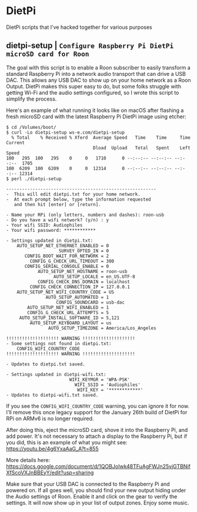 # DietPi
DietPi scripts that I've hacked together for various purposes

## dietpi-setup | `Configure Raspberry Pi DietPi microSD card for Roon`

The goal with this script is to enable a Roon subscriber to easily transform a standard Raspberry Pi into a network audio transport that can drive a USB DAC. This allows any USB DAC to show up on your home network as a Roon Output. DietPi makes this super easy to do, but some folks struggle with getting Wi-Fi and the audio settings configured, so I wrote this script to simplify the process.

Here's an example of what running it looks like on macOS after flashing a fresh microSD card with the latest Raspberry Pi DietPi image using etcher:

```
$ cd /Volumes/boot/
$ curl -Lo dietpi-setup ws-e.com/dietpi-setup
  % Total    % Received % Xferd  Average Speed   Time    Time     Time  Current
                                 Dload  Upload   Total   Spent    Left  Speed
100   295  100   295    0     0   1710      0 --:--:-- --:--:-- --:--:--  1705
100  6209  100  6209    0     0  12314      0 --:--:-- --:--:-- --:--:-- 12314
$ perl ./dietpi-setup

---------------------------------------------------------
-  This will edit dietpi.txt for your home network.
-  At each prompt below, type the information requested
   and then hit [enter] or [return].

- Name your RPi (only letters, numbers and dashes): roon-usb
- Do you have a wifi network? (y/n) : y
- Your wifi SSID: Audiophiles
- Your wifi password: ************

- Settings updated in dietpi.txt:
    AUTO_SETUP_NET_ETHERNET_ENABLED = 0
                    SURVEY_OPTED_IN = 0
       CONFIG_BOOT_WAIT_FOR_NETWORK = 2
         CONFIG_G_CHECK_URL_TIMEOUT = 300
       CONFIG_SERIAL_CONSOLE_ENABLE = 0
            AUTO_SETUP_NET_HOSTNAME = roon-usb
                  AUTO_SETUP_LOCALE = en_US.UTF-8
            CONFIG_CHECK_DNS_DOMAIN = localhost
         CONFIG_CHECK_CONNECTION_IP = 127.0.0.1
    AUTO_SETUP_NET_WIFI_COUNTRY_CODE = US
               AUTO_SETUP_AUTOMATED = 1
                   CONFIG_SOUNDCARD = usb-dac
        AUTO_SETUP_NET_WIFI_ENABLED = 1
        CONFIG_G_CHECK_URL_ATTEMPTS = 5
     AUTO_SETUP_INSTALL_SOFTWARE_ID = 5,121
         AUTO_SETUP_KEYBOARD_LAYOUT = us
                AUTO_SETUP_TIMEZONE = America/Los_Angeles

!!!!!!!!!!!!!!!!!!!! WARNING !!!!!!!!!!!!!!!!!!!!
- Some settings not found in dietpi.txt:
    CONFIG_WIFI_COUNTRY_CODE
!!!!!!!!!!!!!!!!!!!! WARNING !!!!!!!!!!!!!!!!!!!!

- Updates to dietpi.txt saved.

- Settings updated in dietpi-wifi.txt:
                        WIFI_KEYMGR = 'WPA-PSK'
                          WIFI_SSID = 'Audiophiles'
                           WIFI_KEY = '************'
- Updates to dietpi-wifi.txt saved.
```

If you see the `CONFIG_WIFI_COUNTRY_CODE` warning, you can ignore it for now. I'll remove this once legacy support for the January 26th build of DietPi for RPi on ARMv6 is no longer required.

After doing this, eject the microSD card, shove it into the Raspberry Pi, and add power. It's not necessary to attach a display to the Raspberry Pi, but if you did, this is an example of what you might see: https://youtu.be/4g6YxaAaG_A?t=855

More details here: https://docs.google.com/document/d/1QOBJoIwk48TFuAgFWJn25vjGTBNifXfScoVXJnBBEyY/edit?usp=sharing

Make sure that your USB DAC is connected to the Raspberry Pi and powered on. If all goes well, you should find your new output hiding under the Audio settings of Roon. Enable it and click on the gear to verify the settings. It will now show up in your list of output zones. Enjoy some music.
